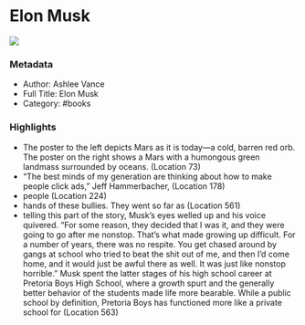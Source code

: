 # Elon Musk

![](https://readwise-assets.s3.amazonaws.com/static/images/default-book-icon-9.63dbe834380e.png)

### Metadata

- Author: Ashlee Vance
- Full Title: Elon Musk
- Category: #books

### Highlights

- The poster to the left depicts Mars as it is today—a cold, barren red orb. The poster on the right shows a Mars with a humongous green landmass surrounded by oceans. (Location 73)
- “The best minds of my generation are thinking about how to make people click ads,” Jeff Hammerbacher, (Location 178)
- people (Location 224)
- hands of these bullies. They went so far as (Location 561)
- telling this part of the story, Musk’s eyes welled up and his voice quivered. “For some reason, they decided that I was it, and they were going to go after me nonstop. That’s what made growing up difficult. For a number of years, there was no respite. You get chased around by gangs at school who tried to beat the shit out of me, and then I’d come home, and it would just be awful there as well. It was just like nonstop horrible.” Musk spent the latter stages of his high school career at Pretoria Boys High School, where a growth spurt and the generally better behavior of the students made life more bearable. While a public school by definition, Pretoria Boys has functioned more like a private school for (Location 563)
